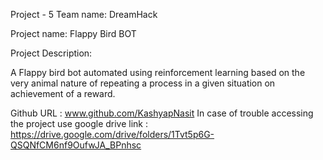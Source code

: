 Project - 5
Team name: DreamHack

Project name: Flappy Bird BOT

Project Description:

A Flappy bird bot automated using reinforcement learning based on the very animal nature of repeating a process in a given situation on achievement of a reward.

Github URL : www.github.com/KashyapNasit
In case of trouble accessing the project use google drive link :
https://drive.google.com/drive/folders/1Tvt5p6G-QSQNfCM6nf9OufwJA_BPnhsc
